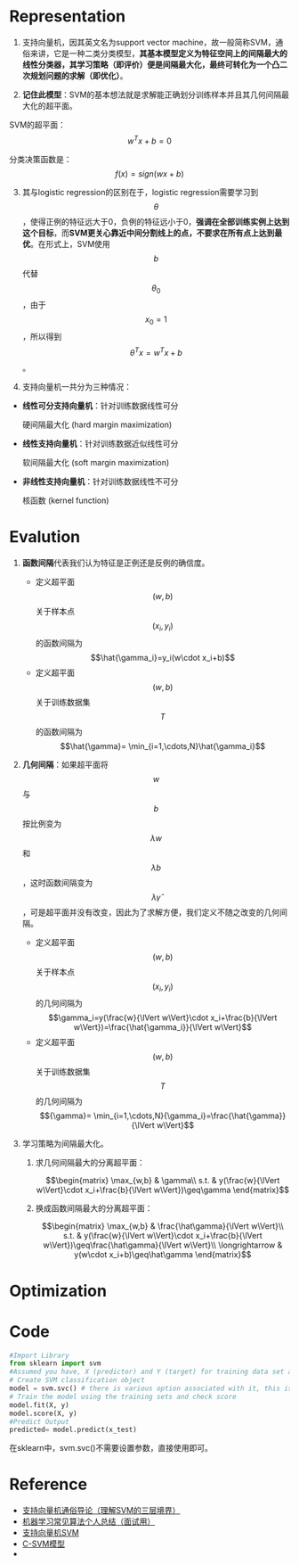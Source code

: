 # Representation

1. 支持向量机，因其英文名为support vector machine，故一般简称SVM，通俗来讲，它是一种二类分类模型，**其基本模型定义为特征空间上的间隔最大的线性分类器，其学习策略（即评价）便是间隔最大化，最终可转化为一个凸二次规划问题的求解（即优化）**。

2. **记住此模型**：SVM的基本想法就是求解能正确划分训练样本并且其几何间隔最大化的超平面。

  SVM的超平面：$$w^Tx+b=0$$

  分类决策函数是：$$f(x)=sign(wx+b)$$

3. 其与logistic regression的区别在于，logistic regression需要学习到$$\theta$$，使得正例的特征远大于0，负例的特征远小于0，**强调在全部训练实例上达到这个目标**，而**SVM更关心靠近中间分割线上的点，不要求在所有点上达到最优**。在形式上，SVM使用$$b$$代替$$\theta_0$$，由于$$x_0=1$$，所以得到$$\theta^Tx=w^Tx+b$$。

4. 支持向量机一共分为三种情况：

  * **线性可分支持向量机**：针对训练数据线性可分

    硬间隔最大化 \(hard margin maximization\)

  * **线性支持向量机**：针对训练数据近似线性可分

    软间隔最大化 \(soft margin maximization\)

  * **非线性支持向量机**：针对训练数据线性不可分

    核函数 \(kernel function\)



# Evalution

1. **函数间隔**代表我们认为特征是正例还是反例的确信度。
    - 定义超平面$$(w,b)$$关于样本点$$(x_i,y_i)$$的函数间隔为$$\hat{\gamma_i}=y_i(w\cdot x_i+b)$$
    - 定义超平面$$(w,b)$$关于训练数据集$$T$$的函数间隔为$$\hat{\gamma}= \min_{i=1,\cdots,N}\hat{\gamma_i}$$
2. **几何间隔**：如果超平面将$$w$$与$$b$$按比例变为$$\lambda w$$和$$\lambda b$$，这时函数间隔变为$$\lambda \hat{\gamma}$$，可是超平面并没有改变，因此为了求解方便，我们定义不随之改变的几何间隔。
    - 定义超平面$$(w,b)$$关于样本点$$(x_i,y_i)$$的几何间隔为$$\gamma_i=y(\frac{w}{\lVert w\Vert}\cdot x_i+\frac{b}{\lVert w\Vert})=\frac{\hat{\gamma_i}}{\lVert w\Vert}$$
    - 定义超平面$$(w,b)$$关于训练数据集$$T$$的几何间隔为$${\gamma}= \min_{i=1,\cdots,N}{\gamma_i}=\frac{\hat{\gamma}}{\lVert w\Vert}$$

3. 学习策略为间隔最大化。
    
    1.  求几何间隔最大的分离超平面：

        $$\begin{matrix}
         \max_{w,b} & \gamma\\
        s.t. & y(\frac{w}{\lVert w\Vert}\cdot x_i+\frac{b}{\lVert w\Vert})\geq\gamma
        \end{matrix}$$

    2. 换成函数间隔最大的分离超平面：

        $$\begin{matrix}
         \max_{w,b} & \frac{\hat\gamma}{\lVert w\Vert}\\
        s.t. & y(\frac{w}{\lVert w\Vert}\cdot x_i+\frac{b}{\lVert w\Vert})\geq\frac{\hat\gamma}{\lVert w\Vert}\\
	  \longrightarrow &   y(w\cdot x_i+b)\geq\hat\gamma
        \end{matrix}$$  

# Optimization

# Code

```python
#Import Library
from sklearn import svm
#Assumed you have, X (predictor) and Y (target) for training data set and x_test(predictor) of test_dataset
# Create SVM classification object 
model = svm.svc() # there is various option associated with it, this is simple for classification. You can refer the link(http://scikit-learn.org/stable/modules/svm.html), for more detail.
# Train the model using the training sets and check score
model.fit(X, y)
model.score(X, y)
#Predict Output
predicted= model.predict(x_test)
```

在sklearn中，svm.svc\(\)不需要设置参数，直接使用即可。

# Reference

* [支持向量机通俗导论（理解SVM的三层境界）](http://blog.csdn.net/v_july_v/article/details/7624837)
* [机器学习常见算法个人总结（面试用）](http://kubicode.me/2015/08/16/Machine%20Learning/Algorithm-Summary-for-Interview/)
* [支持向量机SVM](https://clyyuanzi.gitbooks.io/julymlnotes/content/svm.html)
* [C-SVM模型](https://json0071.gitbooks.io/svm/content/c-svm.html)
* 

